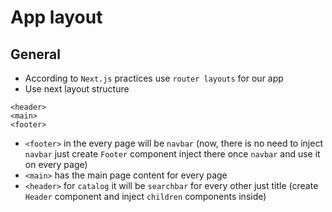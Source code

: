 # App layout 

## General

- According to `Next.js` practices use `router layouts` for our app
- Use next layout structure
```
<header>
<main>
<footer>
```
- `<footer>` in the every page will be `navbar` (now, there is no need to inject `navbar` just create `Footer` 
  component inject there once `navbar` and use it on every page)
- `<main>` has the main page content for every page
- `<header>` for `catalog` it will be `searchbar` for every other just title (create `Header` component and inject 
  `children` components inside)